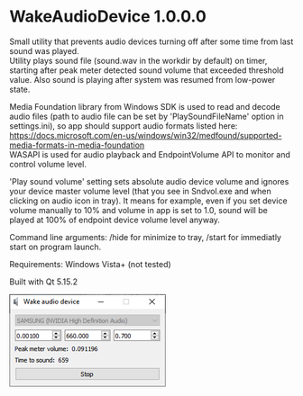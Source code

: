 # WakeAudioDevice 1.0.0.0

Small utility that prevents audio devices turning off after some time from last sound was played.  
Utility plays sound file (sound.wav in the workdir by default) on timer, starting after peak meter detected sound volume that exceeded threshold value.
Also sound is playing after system was resumed from low-power state.  

Media Foundation library from Windows SDK is used to read and decode audio files (path to audio file can be set by 'PlaySoundFileName' option in settings.ini), so app should support audio formats listed here: https://docs.microsoft.com/en-us/windows/win32/medfound/supported-media-formats-in-media-foundation  
WASAPI is used for audio playback and EndpointVolume API to monitor and control volume level.

'Play sound volume' setting sets absolute audio device volume and ignores your device master volume level (that you see in Sndvol.exe and when clicking on audio icon in tray). It means for example, even if you set device volume manually to 10% and volume in app is set to 1.0, sound will be played at 100% of endpoint device volume level anyway.

Command line arguments: /hide for minimize to tray, /start for immediatly start on program launch.

Requirements: Windows Vista+ (not tested)

Built with Qt 5.15.2

![preview](WakeAudioDevice_preview.png)